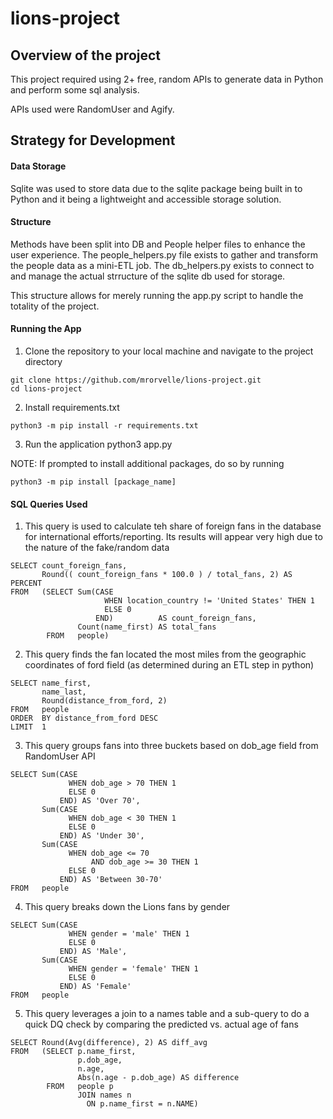 # lions-project

## Overview of the project
This project required using 2+ free, random APIs to generate data in Python and perform some sql analysis.

APIs used were RandomUser and Agify.

## Strategy for Development

#### Data Storage
Sqlite was used to store data due to the sqlite package being built in to Python and it being a lightweight and accessible storage solution.

#### Structure
Methods have been split into DB and People helper files to enhance the user experience. The people_helpers.py file exists to gather and transform the people data as a mini-ETL job. The db_helpers.py exists to connect to and manage the actual strructure of the sqlite db used for storage.

This structure allows for merely running the app.py script to handle the totality of the project.

#### Running the App
1. Clone the repository to your local machine and navigate to the project directory
```
git clone https://github.com/mrorvelle/lions-project.git
cd lions-project
```
2. Install requirements.txt
```
python3 -m pip install -r requirements.txt
```
3. Run the application
python3 app.py

NOTE: If prompted to install additional packages, do so by running
```
python3 -m pip install [package_name]
```

#### SQL Queries Used

1. This query is used to calculate teh share of foreign fans in the database for international efforts/reporting. Its results will appear very high due to the nature of the fake/random data
```
SELECT count_foreign_fans,
       Round(( count_foreign_fans * 100.0 ) / total_fans, 2) AS PERCENT
FROM   (SELECT Sum(CASE
                     WHEN location_country != 'United States' THEN 1
                     ELSE 0
                   END)          AS count_foreign_fans,
               Count(name_first) AS total_fans
        FROM   people) 
```

2. This query finds the fan located the most miles from the geographic coordinates of ford field (as determined during an ETL step in python)
```
SELECT name_first,
       name_last,
       Round(distance_from_ford, 2)
FROM   people
ORDER  BY distance_from_ford DESC
LIMIT  1 
```

3. This query groups fans into three buckets based on dob_age field from RandomUser API
```
SELECT Sum(CASE
             WHEN dob_age > 70 THEN 1
             ELSE 0
           END) AS 'Over 70',
       Sum(CASE
             WHEN dob_age < 30 THEN 1
             ELSE 0
           END) AS 'Under 30',
       Sum(CASE
             WHEN dob_age <= 70
                  AND dob_age >= 30 THEN 1
             ELSE 0
           END) AS 'Between 30-70'
FROM   people 
```

4. This query breaks down the Lions fans by gender
```
SELECT Sum(CASE
             WHEN gender = 'male' THEN 1
             ELSE 0
           END) AS 'Male',
       Sum(CASE
             WHEN gender = 'female' THEN 1
             ELSE 0
           END) AS 'Female'
FROM   people 
```

5. This query leverages a join to a names table and a sub-query to do a quick DQ check by comparing the predicted vs. actual age of fans
```
SELECT Round(Avg(difference), 2) AS diff_avg
FROM   (SELECT p.name_first,
               p.dob_age,
               n.age,
               Abs(n.age - p.dob_age) AS difference
        FROM   people p
               JOIN names n
                 ON p.name_first = n.NAME) 
```